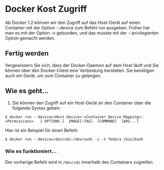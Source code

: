 # Docker Kost Zugriff

Ab Docker 1.2 können wir den Zugriff auf das Host-Gerät auf einen Container mit der Option --device zum Befehl run ausgeben. Früher hat man es mit der Option -v gebunden, und das musste mit der --privilegierten Option gemacht werden.

## Fertig werden

Vergewissern Sie sich, dass der Docker-Daemon auf dem Host läuft und Sie können über den Docker-Client eine Verbindung herstellen. Sie benötigen auch ein Gerät, um zum Container zu gelangen.

## Wie es geht…

1. Sie können den Zugriff auf ein Host-Gerät an den Container über die folgende Syntax geben:

`$ docker run --device=<Host Device>:<Container Device Mapping>:<Permissions>   [ OPTIONS ]  IMAGE[:TAG]  [COMMAND]  [ARG...]`

Hier ist ein Beispiel für einen Befehl:

`$ docker run --device=/dev/sdc:/dev/xvdc -i -t fedora /bin/bash`

### Wie es funktioniert…

Der vorherige Befehl wird in `/dev/sdc` innerhalb des Containers zugreifen.
